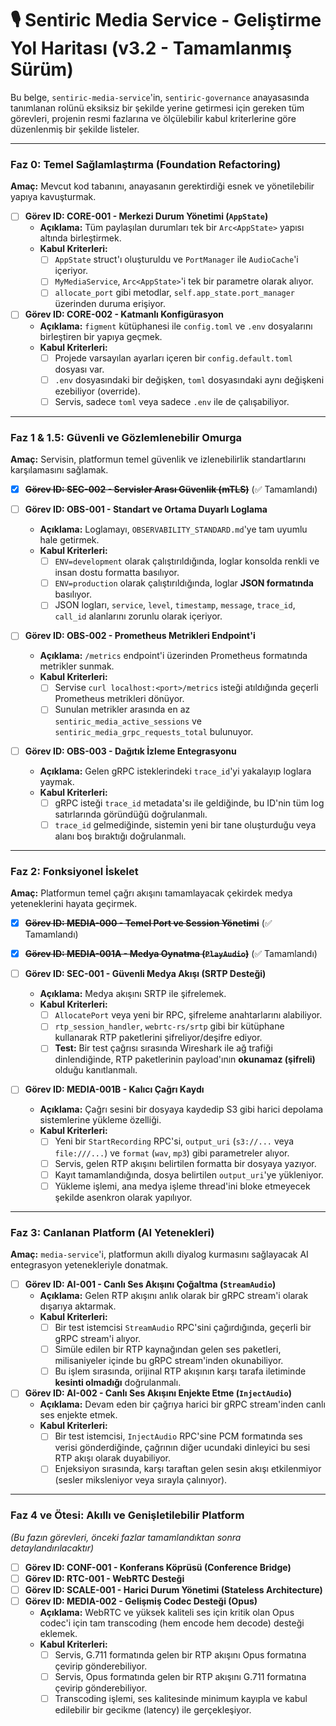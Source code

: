 # 🎙️ Sentiric Media Service - Geliştirme Yol Haritası (v3.2 - Tamamlanmış Sürüm)

Bu belge, `sentiric-media-service`'in, `sentiric-governance` anayasasında tanımlanan rolünü eksiksiz bir şekilde yerine getirmesi için gereken tüm görevleri, projenin resmi fazlarına ve ölçülebilir kabul kriterlerine göre düzenlenmiş bir şekilde listeler.

---

### **Faz 0: Temel Sağlamlaştırma (Foundation Refactoring)**

**Amaç:** Mevcut kod tabanını, anayasanın gerektirdiği esnek ve yönetilebilir yapıya kavuşturmak.

-   [ ] **Görev ID: CORE-001 - Merkezi Durum Yönetimi (`AppState`)**
    -   **Açıklama:** Tüm paylaşılan durumları tek bir `Arc<AppState>` yapısı altında birleştirmek.
    -   **Kabul Kriterleri:**
        -   [ ] `AppState` struct'ı oluşturuldu ve `PortManager` ile `AudioCache`'i içeriyor.
        -   [ ] `MyMediaService`, `Arc<AppState>`'i tek bir parametre olarak alıyor.
        -   [ ] `allocate_port` gibi metodlar, `self.app_state.port_manager` üzerinden duruma erişiyor.

-   [ ] **Görev ID: CORE-002 - Katmanlı Konfigürasyon**
    -   **Açıklama:** `figment` kütüphanesi ile `config.toml` ve `.env` dosyalarını birleştiren bir yapıya geçmek.
    -   **Kabul Kriterleri:**
        -   [ ] Projede varsayılan ayarları içeren bir `config.default.toml` dosyası var.
        -   [ ] `.env` dosyasındaki bir değişken, `toml` dosyasındaki aynı değişkeni ezebiliyor (override).
        -   [ ] Servis, sadece `toml` veya sadece `.env` ile de çalışabiliyor.

---

### **Faz 1 & 1.5: Güvenli ve Gözlemlenebilir Omurga**

**Amaç:** Servisin, platformun temel güvenlik ve izlenebilirlik standartlarını karşılamasını sağlamak.

-   [x] ~~**Görev ID: SEC-002 - Servisler Arası Güvenlik (mTLS)**~~ (✅ Tamamlandı)

-   [ ] **Görev ID: OBS-001 - Standart ve Ortama Duyarlı Loglama**
    -   **Açıklama:** Loglamayı, `OBSERVABILITY_STANDARD.md`'ye tam uyumlu hale getirmek.
    -   **Kabul Kriterleri:**
        -   [ ] `ENV=development` olarak çalıştırıldığında, loglar konsolda renkli ve insan dostu formatta basılıyor.
        -   [ ] `ENV=production` olarak çalıştırıldığında, loglar **JSON formatında** basılıyor.
        -   [ ] JSON logları, `service`, `level`, `timestamp`, `message`, `trace_id`, `call_id` alanlarını zorunlu olarak içeriyor.

-   [ ] **Görev ID: OBS-002 - Prometheus Metrikleri Endpoint'i**
    -   **Açıklama:** `/metrics` endpoint'i üzerinden Prometheus formatında metrikler sunmak.
    -   **Kabul Kriterleri:**
        -   [ ] Servise `curl localhost:<port>/metrics` isteği atıldığında geçerli Prometheus metrikleri dönüyor.
        -   [ ] Sunulan metrikler arasında en az `sentiric_media_active_sessions` ve `sentiric_media_grpc_requests_total` bulunuyor.

-   [ ] **Görev ID: OBS-003 - Dağıtık İzleme Entegrasyonu**
    -   **Açıklama:** Gelen gRPC isteklerindeki `trace_id`'yi yakalayıp loglara yaymak.
    -   **Kabul Kriterleri:**
        -   [ ] gRPC isteği `trace_id` metadata'sı ile geldiğinde, bu ID'nin tüm log satırlarında göründüğü doğrulanmalı.
        -   [ ] `trace_id` gelmediğinde, sistemin yeni bir tane oluşturduğu veya alanı boş bıraktığı doğrulanmalı.

---

### **Faz 2: Fonksiyonel İskelet**

**Amaç:** Platformun temel çağrı akışını tamamlayacak çekirdek medya yeteneklerini hayata geçirmek.

-   [x] ~~**Görev ID: MEDIA-000 - Temel Port ve Session Yönetimi**~~ (✅ Tamamlandı)
-   [x] ~~**Görev ID: MEDIA-001A - Medya Oynatma (`PlayAudio`)**~~ (✅ Tamamlandı)

-   [ ] **Görev ID: SEC-001 - Güvenli Medya Akışı (SRTP Desteği)**
    -   **Açıklama:** Medya akışını SRTP ile şifrelemek.
    -   **Kabul Kriterleri:**
        -   [ ] `AllocatePort` veya yeni bir RPC, şifreleme anahtarlarını alabiliyor.
        -   [ ] `rtp_session_handler`, `webrtc-rs/srtp` gibi bir kütüphane kullanarak RTP paketlerini şifreliyor/deşifre ediyor.
        -   [ ] **Test:** Bir test çağrısı sırasında Wireshark ile ağ trafiği dinlendiğinde, RTP paketlerinin payload'ının **okunamaz (şifreli)** olduğu kanıtlanmalı.
        
-   [ ] **Görev ID: MEDIA-001B - Kalıcı Çağrı Kaydı**
    -   **Açıklama:** Çağrı sesini bir dosyaya kaydedip S3 gibi harici depolama sistemlerine yükleme özelliği.
    -   **Kabul Kriterleri:**
        -   [ ] Yeni bir `StartRecording` RPC'si, `output_uri` (`s3://...` veya `file:///...`) ve `format` (`wav`, `mp3`) gibi parametreler alıyor.
        -   [ ] Servis, gelen RTP akışını belirtilen formatta bir dosyaya yazıyor.
        -   [ ] Kayıt tamamlandığında, dosya belirtilen `output_uri`'ye yükleniyor.
        -   [ ] Yükleme işlemi, ana medya işleme thread'ini bloke etmeyecek şekilde asenkron olarak yapılıyor.

---

### **Faz 3: Canlanan Platform (AI Yetenekleri)**

**Amaç:** `media-service`'i, platformun akıllı diyalog kurmasını sağlayacak AI entegrasyon yetenekleriyle donatmak.

-   [ ] **Görev ID: AI-001 - Canlı Ses Akışını Çoğaltma (`StreamAudio`)**
    -   **Açıklama:** Gelen RTP akışını anlık olarak bir gRPC stream'i olarak dışarıya aktarmak.
    -   **Kabul Kriterleri:**
        -   [ ] Bir test istemcisi `StreamAudio` RPC'sini çağırdığında, geçerli bir gRPC stream'i alıyor.
        -   [ ] Simüle edilen bir RTP kaynağından gelen ses paketleri, milisaniyeler içinde bu gRPC stream'inden okunabiliyor.
        -   [ ] Bu işlem sırasında, orijinal RTP akışının karşı tarafa iletiminde **kesinti olmadığı** doğrulanmalı.

-   [ ] **Görev ID: AI-002 - Canlı Ses Akışını Enjekte Etme (`InjectAudio`)**
    -   **Açıklama:** Devam eden bir çağrıya harici bir gRPC stream'inden canlı ses enjekte etmek.
    -   **Kabul Kriterleri:**
        -   [ ] Bir test istemcisi, `InjectAudio` RPC'sine PCM formatında ses verisi gönderdiğinde, çağrının diğer ucundaki dinleyici bu sesi RTP akışı olarak duyabiliyor.
        -   [ ] Enjeksiyon sırasında, karşı taraftan gelen sesin akışı etkilenmiyor (sesler miksleniyor veya sırayla çalınıyor).

---

### **Faz 4 ve Ötesi: Akıllı ve Genişletilebilir Platform**
*(Bu fazın görevleri, önceki fazlar tamamlandıktan sonra detaylandırılacaktır)*

-   [ ] **Görev ID: CONF-001 - Konferans Köprüsü (Conference Bridge)**
-   [ ] **Görev ID: RTC-001 - WebRTC Desteği**
-   [ ] **Görev ID: SCALE-001 - Harici Durum Yönetimi (Stateless Architecture)**
-   [ ] **Görev ID: MEDIA-002 - Gelişmiş Codec Desteği (Opus)**
    -   **Açıklama:** WebRTC ve yüksek kaliteli ses için kritik olan Opus codec'i için tam transcoding (hem encode hem decode) desteği eklemek.
    -   **Kabul Kriterleri:**
        -   [ ] Servis, G.711 formatında gelen bir RTP akışını Opus formatına çevirip gönderebiliyor.
        -   [ ] Servis, Opus formatında gelen bir RTP akışını G.711 formatına çevirip gönderebiliyor.
        -   [ ] Transcoding işlemi, ses kalitesinde minimum kayıpla ve kabul edilebilir bir gecikme (latency) ile gerçekleşiyor.